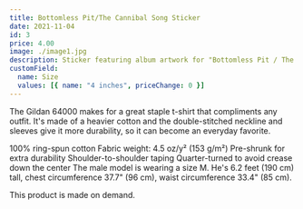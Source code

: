 ```yaml
---
title: Bottomless Pit/The Cannibal Song Sticker
date: 2021-11-04
id: 3
price: 4.00
image: ./image1.jpg
description: Sticker featuring album artwork for "Bottomless Pit / The Cannibal Song". 4 inches square. Artwork by Heather DuHadaway Shropshire and design by Andrea Poulsen.
customField:
  name: Size
  values: [{ name: "4 inches", priceChange: 0 }]
---
```


The Gildan 64000 makes for a great staple t-shirt that compliments any outfit. It's made of a heavier cotton and the double-stitched neckline and sleeves give it more durability, so it can become an everyday favorite.

100% ring-spun cotton
Fabric weight: 4.5 oz/y² (153 g/m²)
Pre-shrunk for extra durability
Shoulder-to-shoulder taping
Quarter-turned to avoid crease down the center
The male model is wearing a size M. He's 6.2 feet (190 cm) tall, chest circumference 37.7" (96 cm), waist circumference 33.4" (85 cm).

This product is made on demand.
